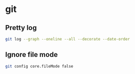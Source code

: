 # git

## Pretty log

```sh
git log --graph --oneline --all --decorate --date-order
```

## Ignore file mode

```sh
git config core.fileMode false
```
